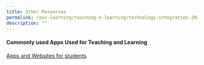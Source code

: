 ```yaml
---
title: Other Resources
permalink: /our-learning/teaching-n-learning/technology-integration-2023/other-resources/
description: ""
---
```

<h4><strong>Commonly used Apps Used for Teaching and Learning</strong></h4>
<p><a rel="noopener" target="_blank" href="https://docs.google.com/spreadsheets/d/1vf77uwsMA9fPapF7xIFF86-LQRsKjpYeMoRcUgO-KRU/edit?usp=sharing">Apps and Websites for students</a></p>